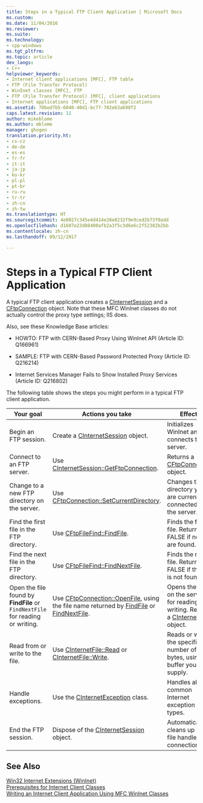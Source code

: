 ```yaml
---
title: Steps in a Typical FTP Client Application | Microsoft Docs
ms.custom: 
ms.date: 11/04/2016
ms.reviewer: 
ms.suite: 
ms.technology:
- cpp-windows
ms.tgt_pltfrm: 
ms.topic: article
dev_langs:
- C++
helpviewer_keywords:
- Internet client applications [MFC], FTP table
- FTP (File Transfer Protocol)
- WinInet classes [MFC], FTP
- FTP (File Transfer Protocol) [MFC], client applications
- Internet applications [MFC], FTP client applications
ms.assetid: 70bed7b5-6040-40d1-bc77-702e63a698f2
caps.latest.revision: 11
author: mikeblome
ms.author: mblome
manager: ghogen
translation.priority.ht:
- cs-cz
- de-de
- es-es
- fr-fr
- it-it
- ja-jp
- ko-kr
- pl-pl
- pt-br
- ru-ru
- tr-tr
- zh-cn
- zh-tw
ms.translationtype: HT
ms.sourcegitcommit: 4e0027c345e4d414e28e8232f9e9ced2b73f0add
ms.openlocfilehash: d1607e23d88400afb2a3f5c3d6e6c2f52382b2bb
ms.contentlocale: zh-cn
ms.lasthandoff: 09/12/2017

---
```

# <a name="steps-in-a-typical-ftp-client-application"></a>Steps in a Typical FTP Client Application
A typical FTP client application creates a [CInternetSession](../mfc/reference/cinternetsession-class.md) and a [CFtpConnection](../mfc/reference/cftpconnection-class.md) object. Note that these MFC WinInet classes do not actually control the proxy type settings; IIS does.  
  
 Also, see these Knowledge Base articles:  
  
-   HOWTO: FTP with CERN-Based Proxy Using WinInet API (Article ID: Q166961)  
  
-   SAMPLE: FTP with CERN-Based Password Protected Proxy (Article ID: Q216214)  
  
-   Internet Services Manager Fails to Show Installed Proxy Services (Article ID: Q216802)  
  
 The following table shows the steps you might perform in a typical FTP client application.  
  
|Your goal|Actions you take|Effects|  
|---------------|----------------------|-------------|  
|Begin an FTP session.|Create a [CInternetSession](../mfc/reference/cinternetsession-class.md) object.|Initializes WinInet and connects to server.|  
|Connect to an FTP server.|Use [CInternetSession::GetFtpConnection](../mfc/reference/cinternetsession-class.md#getftpconnection).|Returns a [CFtpConnection](../mfc/reference/cftpconnection-class.md) object.|  
|Change to a new FTP directory on the server.|Use [CFtpConnection::SetCurrentDirectory](../mfc/reference/cftpconnection-class.md#setcurrentdirectory).|Changes the directory you are currently connected to on the server.|  
|Find the first file in the FTP directory.|Use [CFtpFileFind::FindFile](../mfc/reference/cftpfilefind-class.md#findfile).|Finds the first file. Returns FALSE if no files are found.|  
|Find the next file in the FTP directory.|Use [CFtpFileFind::FindNextFile](../mfc/reference/cftpfilefind-class.md#findnextfile).|Finds the next file. Returns FALSE if the file is not found.|  
|Open the file found by **FindFile** or `FindNextFile` for reading or writing.|Use [CFtpConnection::OpenFile](../mfc/reference/cftpconnection-class.md#openfile), using the file name returned by [FindFile](../mfc/reference/cftpfilefind-class.md#findfile) or [FindNextFile](../mfc/reference/cftpfilefind-class.md#findnextfile).|Opens the file on the server for reading or writing. Returns a [CInternetFile](../mfc/reference/cinternetfile-class.md) object.|  
|Read from or write to the file.|Use [CInternetFile::Read](../mfc/reference/cinternetfile-class.md#read) or [CInternetFile::Write](../mfc/reference/cinternetfile-class.md#write).|Reads or writes the specified number of bytes, using a buffer you supply.|  
|Handle exceptions.|Use the [CInternetException](../mfc/reference/cinternetexception-class.md) class.|Handles all common Internet exception types.|  
|End the FTP session.|Dispose of the [CInternetSession](../mfc/reference/cinternetsession-class.md) object.|Automatically cleans up open file handles and connections.|  
  
## <a name="see-also"></a>See Also  
 [Win32 Internet Extensions (WinInet)](../mfc/win32-internet-extensions-wininet.md)   
 [Prerequisites for Internet Client Classes](../mfc/prerequisites-for-internet-client-classes.md)   
 [Writing an Internet Client Application Using MFC WinInet Classes](../mfc/writing-an-internet-client-application-using-mfc-wininet-classes.md)

